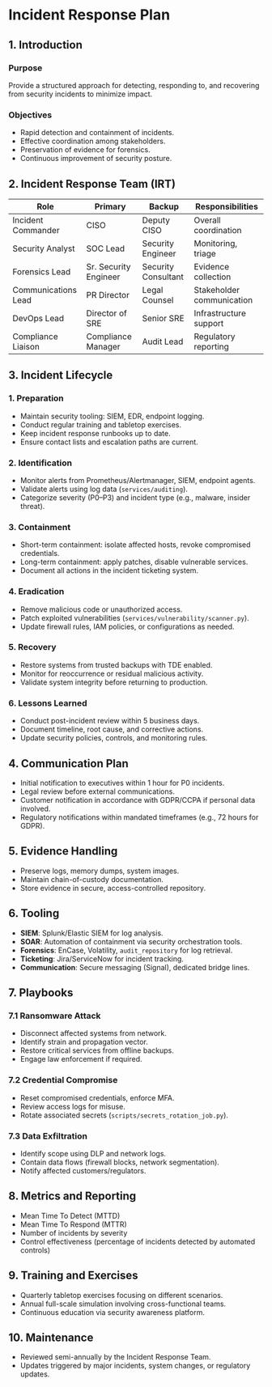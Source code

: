 # Incident Response Plan

## 1. Introduction

### Purpose
Provide a structured approach for detecting, responding to, and recovering from security incidents to minimize impact.

### Objectives
- Rapid detection and containment of incidents.
- Effective coordination among stakeholders.
- Preservation of evidence for forensics.
- Continuous improvement of security posture.

## 2. Incident Response Team (IRT)

| Role                   | Primary                | Backup                 | Responsibilities |
|------------------------|------------------------|------------------------|------------------|
| Incident Commander     | CISO                   | Deputy CISO            | Overall coordination |
| Security Analyst       | SOC Lead               | Security Engineer      | Monitoring, triage |
| Forensics Lead         | Sr. Security Engineer  | Security Consultant    | Evidence collection |
| Communications Lead    | PR Director            | Legal Counsel          | Stakeholder communication |
| DevOps Lead            | Director of SRE        | Senior SRE             | Infrastructure support |
| Compliance Liaison     | Compliance Manager     | Audit Lead             | Regulatory reporting |

## 3. Incident Lifecycle

### 1. Preparation
- Maintain security tooling: SIEM, EDR, endpoint logging.
- Conduct regular training and tabletop exercises.
- Keep incident response runbooks up to date.
- Ensure contact lists and escalation paths are current.

### 2. Identification
- Monitor alerts from Prometheus/Alertmanager, SIEM, endpoint agents.
- Validate alerts using log data (`services/auditing`).
- Categorize severity (P0–P3) and incident type (e.g., malware, insider threat).

### 3. Containment
- Short-term containment: isolate affected hosts, revoke compromised credentials.
- Long-term containment: apply patches, disable vulnerable services.
- Document all actions in the incident ticketing system.

### 4. Eradication
- Remove malicious code or unauthorized access.
- Patch exploited vulnerabilities (`services/vulnerability/scanner.py`).
- Update firewall rules, IAM policies, or configurations as needed.

### 5. Recovery
- Restore systems from trusted backups with TDE enabled.
- Monitor for reoccurrence or residual malicious activity.
- Validate system integrity before returning to production.

### 6. Lessons Learned
- Conduct post-incident review within 5 business days.
- Document timeline, root cause, and corrective actions.
- Update security policies, controls, and monitoring rules.

## 4. Communication Plan

- Initial notification to executives within 1 hour for P0 incidents.
- Legal review before external communications.
- Customer notification in accordance with GDPR/CCPA if personal data involved.
- Regulatory notifications within mandated timeframes (e.g., 72 hours for GDPR).

## 5. Evidence Handling

- Preserve logs, memory dumps, system images.
- Maintain chain-of-custody documentation.
- Store evidence in secure, access-controlled repository.

## 6. Tooling

- **SIEM**: Splunk/Elastic SIEM for log analysis.
- **SOAR**: Automation of containment via security orchestration tools.
- **Forensics**: EnCase, Volatility, `audit_repository` for log retrieval.
- **Ticketing**: Jira/ServiceNow for incident tracking.
- **Communication**: Secure messaging (Signal), dedicated bridge lines.

## 7. Playbooks

### 7.1 Ransomware Attack
- Disconnect affected systems from network.
- Identify strain and propagation vector.
- Restore critical services from offline backups.
- Engage law enforcement if required.

### 7.2 Credential Compromise
- Reset compromised credentials, enforce MFA.
- Review access logs for misuse.
- Rotate associated secrets (`scripts/secrets_rotation_job.py`).

### 7.3 Data Exfiltration
- Identify scope using DLP and network logs.
- Contain data flows (firewall blocks, network segmentation).
- Notify affected customers/regulators.

## 8. Metrics and Reporting

- Mean Time To Detect (MTTD)
- Mean Time To Respond (MTTR)
- Number of incidents by severity
- Control effectiveness (percentage of incidents detected by automated controls)

## 9. Training and Exercises

- Quarterly tabletop exercises focusing on different scenarios.
- Annual full-scale simulation involving cross-functional teams.
- Continuous education via security awareness platform.

## 10. Maintenance

- Reviewed semi-annually by the Incident Response Team.
- Updates triggered by major incidents, system changes, or regulatory updates.
